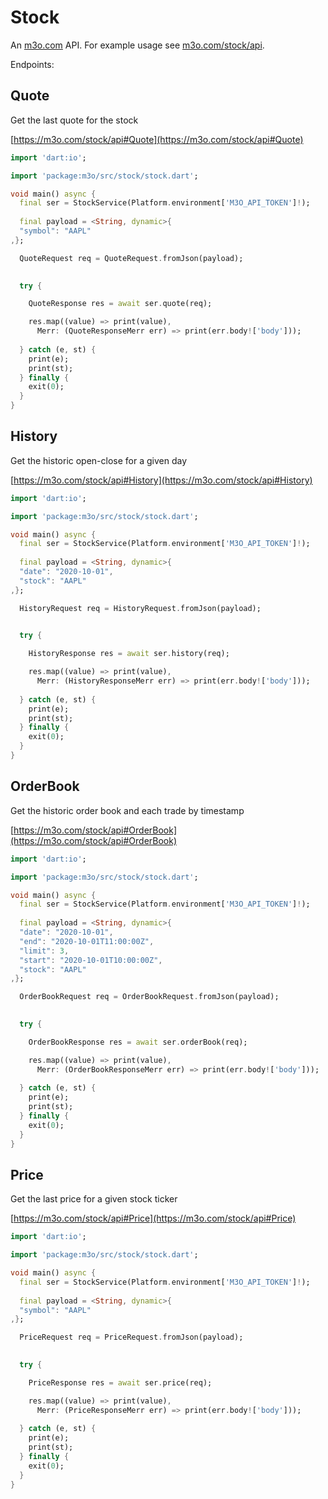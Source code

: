 # Stock

An [m3o.com](https://m3o.com) API. For example usage see [m3o.com/stock/api](https://m3o.com/stock/api).

Endpoints:

## Quote

Get the last quote for the stock


[https://m3o.com/stock/api#Quote](https://m3o.com/stock/api#Quote)

```dart
import 'dart:io';

import 'package:m3o/src/stock/stock.dart';

void main() async {
  final ser = StockService(Platform.environment['M3O_API_TOKEN']!);
 
  final payload = <String, dynamic>{
  "symbol": "AAPL"
,};

  QuoteRequest req = QuoteRequest.fromJson(payload);

  
  try {

	QuoteResponse res = await ser.quote(req);

    res.map((value) => print(value),
	  Merr: (QuoteResponseMerr err) => print(err.body!['body']));	
  
  } catch (e, st) {
    print(e);
	print(st);
  } finally {
    exit(0);
  }
}
```
## History

Get the historic open-close for a given day


[https://m3o.com/stock/api#History](https://m3o.com/stock/api#History)

```dart
import 'dart:io';

import 'package:m3o/src/stock/stock.dart';

void main() async {
  final ser = StockService(Platform.environment['M3O_API_TOKEN']!);
 
  final payload = <String, dynamic>{
  "date": "2020-10-01",
  "stock": "AAPL"
,};

  HistoryRequest req = HistoryRequest.fromJson(payload);

  
  try {

	HistoryResponse res = await ser.history(req);

    res.map((value) => print(value),
	  Merr: (HistoryResponseMerr err) => print(err.body!['body']));	
  
  } catch (e, st) {
    print(e);
	print(st);
  } finally {
    exit(0);
  }
}
```
## OrderBook

Get the historic order book and each trade by timestamp


[https://m3o.com/stock/api#OrderBook](https://m3o.com/stock/api#OrderBook)

```dart
import 'dart:io';

import 'package:m3o/src/stock/stock.dart';

void main() async {
  final ser = StockService(Platform.environment['M3O_API_TOKEN']!);
 
  final payload = <String, dynamic>{
  "date": "2020-10-01",
  "end": "2020-10-01T11:00:00Z",
  "limit": 3,
  "start": "2020-10-01T10:00:00Z",
  "stock": "AAPL"
,};

  OrderBookRequest req = OrderBookRequest.fromJson(payload);

  
  try {

	OrderBookResponse res = await ser.orderBook(req);

    res.map((value) => print(value),
	  Merr: (OrderBookResponseMerr err) => print(err.body!['body']));	
  
  } catch (e, st) {
    print(e);
	print(st);
  } finally {
    exit(0);
  }
}
```
## Price

Get the last price for a given stock ticker


[https://m3o.com/stock/api#Price](https://m3o.com/stock/api#Price)

```dart
import 'dart:io';

import 'package:m3o/src/stock/stock.dart';

void main() async {
  final ser = StockService(Platform.environment['M3O_API_TOKEN']!);
 
  final payload = <String, dynamic>{
  "symbol": "AAPL"
,};

  PriceRequest req = PriceRequest.fromJson(payload);

  
  try {

	PriceResponse res = await ser.price(req);

    res.map((value) => print(value),
	  Merr: (PriceResponseMerr err) => print(err.body!['body']));	
  
  } catch (e, st) {
    print(e);
	print(st);
  } finally {
    exit(0);
  }
}
```
